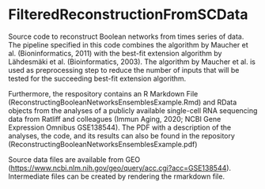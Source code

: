 # FilteredReconstructionFromSCData

Source code to reconstruct Boolean networks from times series of data. The pipeline specified in this code combines the algorithm by Maucher et al. (Bioninformatics, 2011) with the best-fit extension algorithm by Lähdesmäki et al. (Bioinformatics, 2003). The algorithm by Maucher et al. is used as preprocessing step to reduce the number of inputs that will be tested for the succeeding best-fit extension algorithm.

Furthermore, the respository contains an R Markdown File (ReconstructingBooleanNetworksEnsemblesExample.Rmd) and RData objects from the analyses of a publicly available single-cell RNA sequencing data from Ratliff and colleagues (Immun Aging, 2020; NCBI Gene Expression Omnibus GSE138544). The PDF with a description of the analyses, the code, and its results can also be found in the repository (ReconstructingBooleanNetworksEnsemblesExample.pdf)

Source data files are available from GEO (https://www.ncbi.nlm.nih.gov/geo/query/acc.cgi?acc=GSE138544). Intermediate files can be created by rendering the rmarkdown file.
